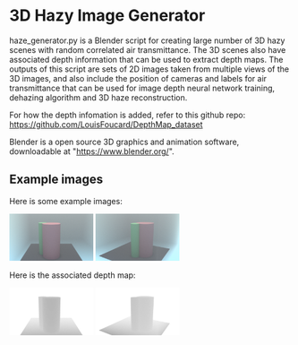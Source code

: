 # 3D Hazy Image Generator

haze_generator.py is a Blender script for creating large number of 3D hazy scenes with random correlated air transmittance. The 3D scenes also have associated depth information that can be used to extract depth maps. The outputs of this script are sets of 2D images taken from multiple views of the 3D images, and also include the position of cameras and labels for air transmittance that can be used for image depth neural network training, dehazing algorithm and 3D haze reconstruction.

For how the depth infomation is added, refer to this github repo: https://github.com/LouisFoucard/DepthMap_dataset

Blender is a open source 3D graphics and animation software, downloadable at "https://www.blender.org/".

## Example images

Here is some example images:

<span>
<img src="example_images/img_preserve/0.08/image_set_0/Camera.png" width="150">
<img src="example_images/img_preserve/0.08/image_set_0/Camera.001.png" width="150">  
</span>

Here is the associated depth map:

<span>
<img src="example_images/img_preserve/0.08/depth_set_0/Camera.png" width="150">
<img src="example_images/img_preserve/0.08/depth_set_0/Camera.001.png" width="150">  
</span>
